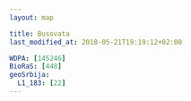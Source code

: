 ```yaml
---
layout: map

title: Busovata
last_modified_at: 2018-05-21T19:19:12+02:00

WDPA: [145246]
BioRaS: [448]
geoSrbija:
  L1_183: [22]
---
```

